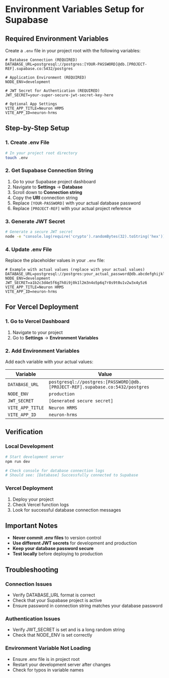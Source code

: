 # Environment Variables Setup for Supabase

## Required Environment Variables

Create a `.env` file in your project root with the following variables:

```env
# Database Connection (REQUIRED)
DATABASE_URL=postgresql://postgres:[YOUR-PASSWORD]@db.[PROJECT-REF].supabase.co:5432/postgres

# Application Environment (REQUIRED)
NODE_ENV=development

# JWT Secret for Authentication (REQUIRED)
JWT_SECRET=your-super-secure-jwt-secret-key-here

# Optional App Settings
VITE_APP_TITLE=Neuron HRMS
VITE_APP_ID=neuron-hrms
```

## Step-by-Step Setup

### 1. Create .env File
```bash
# In your project root directory
touch .env
```

### 2. Get Supabase Connection String
1. Go to your Supabase project dashboard
2. Navigate to **Settings** → **Database**
3. Scroll down to **Connection string**
4. Copy the **URI** connection string
5. Replace `[YOUR-PASSWORD]` with your actual database password
6. Replace `[PROJECT-REF]` with your actual project reference

### 3. Generate JWT Secret
```bash
# Generate a secure JWT secret
node -e "console.log(require('crypto').randomBytes(32).toString('hex'))"
```

### 4. Update .env File
Replace the placeholder values in your `.env` file:

```env
# Example with actual values (replace with your actual values)
DATABASE_URL=postgresql://postgres:your_actual_password@db.abcdefghijklmnop.supabase.co:5432/postgres
NODE_ENV=development
JWT_SECRET=a1b2c3d4e5f6g7h8i9j0k1l2m3n4o5p6q7r8s9t0u1v2w3x4y5z6
VITE_APP_TITLE=Neuron HRMS
VITE_APP_ID=neuron-hrms
```

## For Vercel Deployment

### 1. Go to Vercel Dashboard
1. Navigate to your project
2. Go to **Settings** → **Environment Variables**

### 2. Add Environment Variables
Add each variable with your actual values:

| Variable | Value |
|----------|-------|
| `DATABASE_URL` | `postgresql://postgres:[PASSWORD]@db.[PROJECT-REF].supabase.co:5432/postgres` |
| `NODE_ENV` | `production` |
| `JWT_SECRET` | `[Generated secure secret]` |
| `VITE_APP_TITLE` | `Neuron HRMS` |
| `VITE_APP_ID` | `neuron-hrms` |

## Verification

### Local Development
```bash
# Start development server
npm run dev

# Check console for database connection logs
# Should see: [Database] Successfully connected to Supabase
```

### Vercel Deployment
1. Deploy your project
2. Check Vercel function logs
3. Look for successful database connection messages

## Important Notes

- **Never commit .env files** to version control
- **Use different JWT secrets** for development and production
- **Keep your database password secure**
- **Test locally** before deploying to production

## Troubleshooting

### Connection Issues
- Verify DATABASE_URL format is correct
- Check that your Supabase project is active
- Ensure password in connection string matches your database password

### Authentication Issues
- Verify JWT_SECRET is set and is a long random string
- Check that NODE_ENV is set correctly

### Environment Variable Not Loading
- Ensure .env file is in project root
- Restart your development server after changes
- Check for typos in variable names
